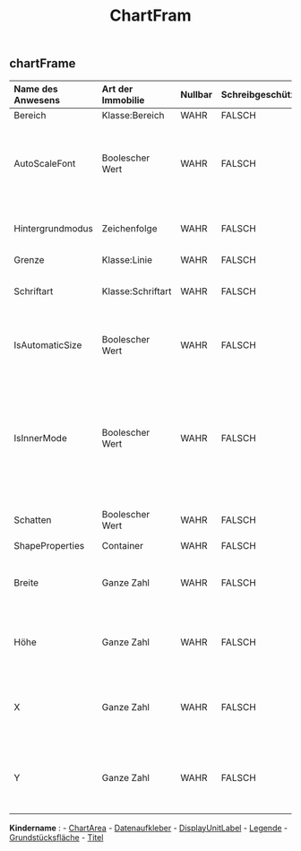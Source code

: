 ﻿---
title: ChartFram
second_title: Aspose.Cells Cloud Documen
type: docs
url: /de/specification/model/chartframe/
description: "Aspose.Cells Cloud-Modellspezifikation: ChartFrame. Bearbeiten Sie mühelos Excel und andere Tabellenkalkulationsdokumente mit Funktionen wie Öffnen, Generieren, Bearbeiten, Teilen, Zusammenführen, Vergleichen und Konvertieren"
weight: 50
---
## **chartFrame**

 

| Name des Anwesens| Art der Immobilie| Nullbar| Schreibgeschützt| Standardwert| Beschreibung|
|:- |:- |:- |:- |:- |:- |
| Bereich| Klasse:Bereich| WAHR| FALSCH|| Ruft den Bereich ab.|
| AutoScaleFont| Boolescher Wert| WAHR| FALSCH|| True, wenn der Text im Objekt die Schriftgröße ändert, wenn sich die Objektgröße ändert. Der Standardwert ist True.|
| Hintergrundmodus| Zeichenfolge| WAHR| FALSCH|| Ruft den Anzeigemodus des Hintergrunds ab und legt diesen fest|
| Grenze| Klasse:Linie| WAHR| FALSCH|| Ruft die Grenze ab.|
| Schriftart| Klasse:Schriftart| WAHR| FALSCH|| Ruft ein Objekt des angegebenen ChartFrame-Objekts ab.|
| IsAutomaticSize| Boolescher Wert| WAHR| FALSCH|| Gibt an, ob die Größe des Diagrammrahmens automatisch angepasst wird.|
| IsInnerMode| Boolescher Wert| WAHR| FALSCH|| Gibt an, ob die Größe des Plotbereichs die Teilstriche und die Achsenbeschriftungen umfasst. False gibt an, dass die Größe die Größe des Plotbereichs, der Teilstriche und der Achsenbeschriftungen bestimmen soll.|
| Schatten| Boolescher Wert| WAHR| FALSCH|| True, wenn der Rahmen einen Schatten hat.|
| ShapeProperties| Container| WAHR| FALSCH|| Ruft das Objekt ab.|
| Breite| Ganze Zahl| WAHR| FALSCH|| Ruft die Breite des Rahmens in Einheiten von 1/4000 der Diagrammfläche ab oder legt diese fest.|
| Höhe| Ganze Zahl| WAHR| FALSCH|| Ruft die Höhe des Rahmens in Einheiten von 1/4000 der Diagrammfläche ab oder legt diese fest.|
| X| Ganze Zahl| WAHR| FALSCH||Ruft die X-Koordinate der oberen linken Ecke in Einheiten von 1/4000 der Diagrammfläche ab oder legt diese fest.|
| Y| Ganze Zahl| WAHR| FALSCH|| Ruft die Y-Koordinate der oberen linken Ecke in Einheiten von 1/4000 der Diagrammfläche ab oder legt diese fest.|

**Kindername** : 
	-  [ChartArea](chartarea) 
	-  [Datenaufkleber](datalabels) 
	-  [DisplayUnitLabel](displayunitlabel) 
	-  [Legende](legend) 
	-  [Grundstücksfläche](plotarea) 
	-  [Titel](title) 
